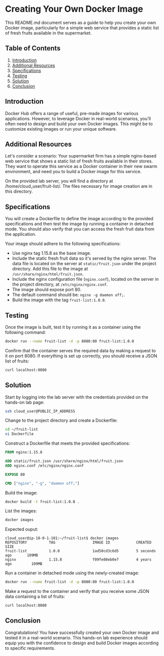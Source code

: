 # Creating Your Own Docker Image

This README.md document serves as a guide to help you create your own Docker image, particularly for a simple web service that provides a static list of fresh fruits available in the supermarket. 

## Table of Contents

1. [Introduction](#Introduction)
2. [Additional Resources](#Additional-Resources)
3. [Specifications](#Specifications)
4. [Testing](#Testing)
5. [Solution](#Solution)
6. [Conclusion](#Conclusion)

## Introduction

Docker Hub offers a range of useful, pre-made images for various applications. However, to leverage Docker in real-world scenarios, you'll often need to design and build your own Docker images. This might be to customize existing images or run your unique software.

## Additional Resources

Let's consider a scenario: Your supermarket firm has a simple nginx-based web service that shows a static list of fresh fruits available in their stores. They want to operate this service as a Docker container in their new swarm environment, and need you to build a Docker image for this service.

On the provided lab server, you will find a directory at /home/cloud_user/fruit-list/. The files necessary for image creation are in this directory. 

## Specifications

You will create a Dockerfile to define the image according to the provided specifications and then test the image by running a container in detached mode. You should also verify that you can access the fresh fruit data from the application.

Your image should adhere to the following specifications:

- Use nginx tag 1.15.8 as the base image.
- Include the static fresh fruit data so it's served by the nginx server. The data file is located on the server at `static/fruit.json` under the project directory. Add this file to the image at `/usr/share/nginx/html/fruit.json`.
- Include the nginx configuration file (`nginx.conf`), located on the server in the project directory, at `/etc/nginx/nginx.conf`.
- The image should expose port 80.
- The default command should be: `nginx -g daemon off;`.
- Build the image with the tag `fruit-list:1.0.0`.

## Testing

Once the image is built, test it by running it as a container using the following command:

```bash
docker run --name fruit-list -d -p 8080:80 fruit-list:1.0.0
```

Confirm that the container serves the required data by making a request to it on port 8080. If everything is set up correctly, you should receive a JSON list of fruits:

```bash
curl localhost:8080
```

## Solution

Start by logging into the lab server with the credentials provided on the hands-on lab page:

```bash
ssh cloud_user@PUBLIC_IP_ADDRESS
```

Change to the project directory and create a Dockerfile:

```bash
cd ~/fruit-list
vi Dockerfile
```

Construct a Dockerfile that meets the provided specifications:

```Dockerfile
FROM nginx:1.15.8

ADD static/fruit.json /usr/share/nginx/html/fruit.json
ADD nginx.conf /etc/nginx/nginx.conf

EXPOSE 80

CMD ["nginx", "-g", "daemon off;"]
```

Build the image:

```bash
docker build -t fruit-list:1.0.0 .
```

List the images:

```bash
docker images
```

Expected ouput:

```plaintext
cloud_user@ip-10-0-1-101:~/fruit-list$ docker images
REPOSITORY          TAG                 IMAGE ID            CREATED             SIZE
fruit-list          1.0.0               1ad50cd3c6d5        5 seconds ago       109MB
nginx               1.15.8              f09fe80eb0e7        4 years ago         109MB
```

Run a container in detached mode using the newly-created image:

```bash
docker run --name fruit-list -d -p 8080:80 fruit-list:1.0.0
```

Make a request to the container and verify that you receive some JSON data containing a list of fruits:

```bash
curl localhost:8080
```

## Conclusion

Congratulations! You have successfully created your own Docker image and tested it in a real-world scenario. This hands-on lab experience should equip you with the confidence to design and build Docker images according to specific requirements.